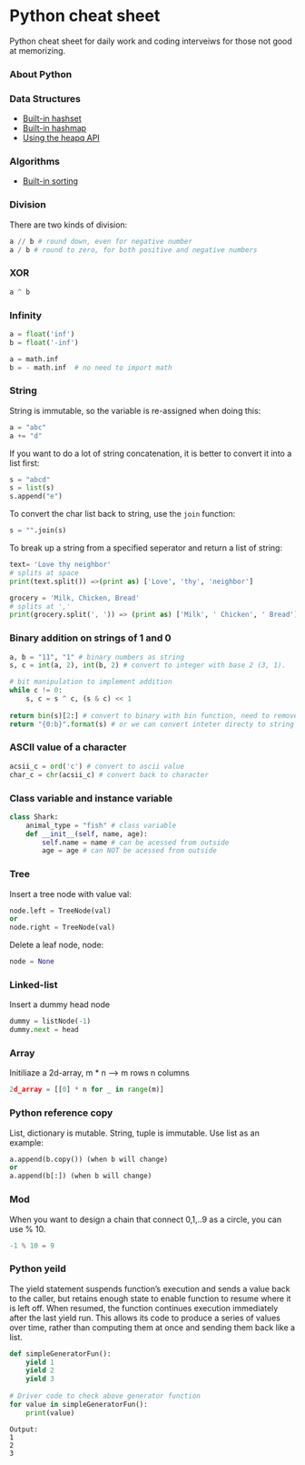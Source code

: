 # Python cheat sheet
Python cheat sheet for daily work and coding interveiws for those not good at memorizing.

### About Python

### Data Structures
* [Built-in hashset](https://github.com/Wentao-Shi/Python-cheat-sheet/blob/main/built_in_hashset.md)
* [Built-in hashmap](https://github.com/Wentao-Shi/Python-cheat-sheet/blob/main/built_in_hashmap.md)
* [Using the heapq API](https://github.com/Wentao-Shi/Python-cheat-sheet/blob/main/using_heapq.md)

### Algorithms
* [Built-in sorting](https://github.com/Wentao-Shi/Python-cheat-sheet/blob/main/built_in_sort.md)








### Division
There are two kinds of division:
```python
a // b # round down, even for negative number
a / b # round to zero, for both positive and negative numbers
```

### XOR
```python
a ^ b
```

### Infinity
```python
a = float('inf')
b = float('-inf')

a = math.inf
b = - math.inf  # no need to import math
```

### String
String is immutable, so the variable is re-assigned when doing this:
```python
a = "abc"
a += "d"
```
If you want to do a lot of string concatenation, it is better to convert it into a list first:
```python
s = "abcd"
s = list(s)
s.append("e")
```
To convert the char list back to string, use the ```join``` function:
```python
s = "".join(s) 
```

To break up a string from a specified seperator and return a list of string:
```python
text= 'Love thy neighbor'
# splits at space
print(text.split()) =>(print as) ['Love', 'thy', 'neighbor']

grocery = 'Milk, Chicken, Bread'
# splits at ','
print(grocery.split(', ')) => (print as) ['Milk', ' Chicken', ' Bread']
```

### Binary addition on strings of 1 and 0
```python
a, b = "11", "1" # binary numbers as string
s, c = int(a, 2), int(b, 2) # convert to integer with base 2 (3, 1).

# bit manipulation to implement addition
while c != 0:
    s, c = s ^ c, (s & c) << 1 
    
return bin(s)[2:] # convert to binary with bin function, need to remove first two characters "0b".
return "{0:b}".format(s) # or we can convert inteter directy to string with format() by specifying binary.
```

### ASCII value of a character
```python
acsii_c = ord('c') # convert to ascii value
char_c = chr(acsii_c) # convert back to character
```

### Class variable and instance variable
```python
class Shark:
    animal_type = "fish" # class variable
    def __init__(self, name, age):
        self.name = name # can be acessed from outside
        age = age # can NOT be acessed from outside
```
### Tree
Insert a tree node with value val:
```python
node.left = TreeNode(val)
or 
node.right = TreeNode(val)
```

Delete a leaf node, node:
```python
node = None
```

### Linked-list 
Insert a dummy head node
```python
dummy = listNode(-1)
dummy.next = head
```


### Array
Initiliaze a 2d-array, m * n --> m rows  n columns
```python
2d_array = [[0] * n for _ in range(m)]  
```
### Python reference copy
List, dictionary is mutable.
String, tuple is immutable.
Use list as an example:
```python
a.append(b.copy()) (when b will change)
or
a.append(b[:]) (when b will change)
```

### Mod
When you want to design a chain that connect 0,1,..9 as a circle, you can use % 10.
```python
-1 % 10 = 9
```

### Python yeild
The yield statement suspends function’s execution and sends a value back to the caller, but retains enough state to enable function to resume where it is left off. When resumed, the function continues execution immediately after the last yield run. This allows its code to produce a series of values over time, rather than computing them at once and sending them back like a list.
```python
def simpleGeneratorFun(): 
    yield 1
    yield 2
    yield 3
  
# Driver code to check above generator function 
for value in simpleGeneratorFun():  
    print(value) 
```
```
Output:
1
2
3
```
